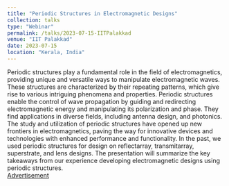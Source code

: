 ```yaml
---
title: "Periodic Structures in Electromagnetic Designs"
collection: talks
type: "Webinar"
permalink: /talks/2023-07-15-IITPalakkad
venue: "IIT Palakkad"
date: 2023-07-15
location: "Kerala, India"
---
```


Periodic structures play a fundamental role in the field of electromagnetics, providing unique and versatile ways to manipulate electromagnetic waves. These structures are characterized by their repeating patterns, which give rise to various intriguing phenomena and properties. Periodic structures enable the control of wave propagation by guiding and redirecting electromagnetic energy and manipulating its polarization and phase. They find applications in diverse fields, including antenna design, and photonics. The study and utilization of periodic structures have opened up new frontiers in electromagnetics, paving the way for innovative devices and technologies with enhanced performance and functionality. In the past, we used periodic structures for design on reflectarray, transmitarray, superstrate, and lens designs. The presentation will summarize the key takeaways from our experience developing electromagnetic designs using periodic structures.\
[Advertisement](https://www.linkedin.com/feed/update/urn:li:activity:7083053041502875648/)


